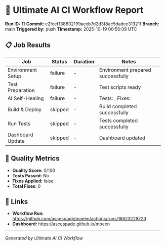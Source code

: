 # 🚀 Ultimate AI CI Workflow Report

**Run ID:** 11
**Commit:** c2feef138802199aeeb7d2d3f8ac5dadee31321f
**Branch:** main
**Triggered by:** push
**Timestamp:** 2025-10-19 00:56:09 UTC

## 📋 Job Results

| Job              | Status  | Duration | Notes                        |
| ---------------- | ------- | -------- | ---------------------------- |
| Environment Setup| failure | -        | Environment prepared successfully |
| Test Preparation | failure | -        | Test scripts ready |
| AI Self-Healing  | failure | -        | Tests: , Fixes:         |
| Build & Deploy   | skipped | -        | Build completed successfully |
| Run Tests        | skipped | -        | Tests completed successfully |
| Dashboard Update | skipped | -        | Dashboard updated            |

## 🎯 Quality Metrics

- **Quality Score:** 0/100
- **Tests Passed:** No
- **Fixes Applied:** false
- **Total Fixes:** 0

## 🔗 Links

- **Workflow Run:** https://github.com/ascespade/moeen/actions/runs/18623228723
- **Dashboard:** https://ascespade.github.io/moeen

---
*Generated by Ultimate AI CI Workflow*
